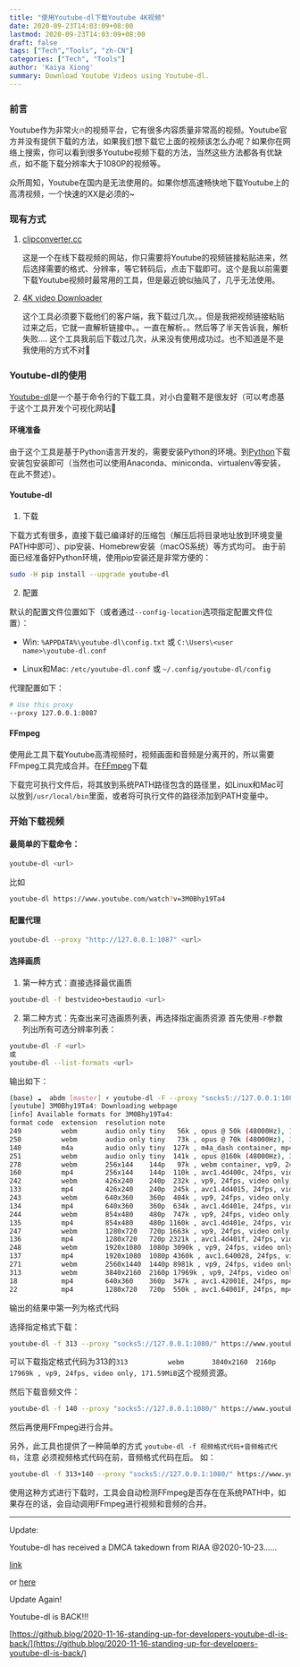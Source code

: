 ```yaml
---
title: "使用Youtube-dl下载Youtube 4K视频"
date: 2020-09-23T14:03:09+08:00
lastmod: 2020-09-23T14:03:09+08:00
draft: false
tags: ["Tech","Tools", "zh-CN"]
categories: ["Tech", "Tools"]
author: 'Kaiya Xiong'
summary: Download Youtube Videos using Youtube-dl.
---
```

### 前言
Youtube作为非常火🔥的视频平台，它有很多内容质量非常高的视频。Youtube官方并没有提供下载的方法，如果我们想下载它上面的视频该怎么办呢？如果你在网络上搜索，你可以看到很多Youtube视频下载的方法，当然这些方法都各有优缺点，如不能下载分辨率大于1080P的视频等。

众所周知，Youtube在国内是无法使用的。如果你想高速畅快地下载Youtube上的高清视频，一个快速的XX是必须的~

### 现有方式
1. [clipconverter.cc](http://www.clipconverter.cc/) 

    这是一个在线下载视频的网站，你只需要将Youtube的视频链接粘贴进来，然后选择需要的格式、分辨率，等它转码后，点击下载即可。这个是我以前需要下载Youtube视频时最常用的工具，但是最近貌似抽风了，几乎无法使用。
2. [4K video Downloader](https://www.4kdownload.com/) 

    这个工具必须要下载他们的客户端，我下载过几次。。但是我把视频链接粘贴过来之后，它就一直解析链接中。。一直在解析。。然后等了半天告诉我，解析失败.... 这个工具我前后下载过几次，从来没有使用成功过。也不知道是不是我使用的方式不对🌚
    
### Youtube-dl的使用
[Youtube-dl](https://github.com/ytdl-org/youtube-dl)是一个基于命令行的下载工具，对小白童鞋不是很友好（可以考虑基于这个工具开发个可视化网站🤣
#### 环境准备
由于这个工具是基于Python语言开发的，需要安装Python的环境。到[Python](https://www.python.org/)下载安装包安装即可（当然也可以使用Anaconda、miniconda、virtualenv等安装，在此不赘述）。
#### Youtube-dl
1. 下载

下载方式有很多，直接下载已编译好的压缩包（解压后将目录地址放到环境变量PATH中即可）、pip安装、Homebrew安装（macOS系统）等方式均可。
由于前面已经准备好Python环境，使用pip安装还是非常方便的：
```bash
sudo -H pip install --upgrade youtube-dl
```

2. 配置

默认的配置文件位置如下（或者通过`--config-location`选项指定配置文件位置）：

- Win: `%APPDATA%\youtube-dl\config.txt` 或 `C:\Users\<user name>\youtube-dl.conf`

- Linux和Mac: `/etc/youtube-dl.conf` 或 `~/.config/youtube-dl/config`

代理配置如下：
```bash
# Use this proxy
--proxy 127.0.0.1:8087
```

#### FFmpeg
使用此工具下载Youtube高清视频时，视频画面和音频是分离开的，所以需要FFmpeg工具完成合并。在[FFmpeg](https://www.ffmpeg.org/)下载

下载完可执行文件后，将其放到系统PATH路径包含的路径里，如Linux和Mac可以放到`/usr/local/bin`里面，或者将可执行文件的路径添加到PATH变量中。

### 开始下载视频
#### 最简单的下载命令：
```bash
youtube-dl <url>
```
比如
```bash
youtube-dl https://www.youtube.com/watch?v=3M0Bhy19Ta4
```
#### 配置代理
```bash
youtube-dl --proxy "http://127.0.0.1:1087" <url>
```
#### 选择画质
1. 第一种方式：直接选择最优画质

```bash
youtube-dl -f bestvideo+bestaudio <url>
```

2. 第二种方式：先查出来可选画质列表，再选择指定画质资源
首先使用`-F`参数列出所有可选分辨率列表：
```bash
youtube-dl -F <url>
或
youtube-dl --list-formats <url>
```

输出如下：

```bash
(base) ☁  abdm [master] ⚡ youtube-dl -F --proxy "socks5://127.0.0.1:1080/" https://www.youtube.com/watch\?v\=3M0Bhy19Ta4
[youtube] 3M0Bhy19Ta4: Downloading webpage
[info] Available formats for 3M0Bhy19Ta4:
format code  extension  resolution note
249          webm       audio only tiny   56k , opus @ 50k (48000Hz), 1.47MiB
250          webm       audio only tiny   73k , opus @ 70k (48000Hz), 1.90MiB
140          m4a        audio only tiny  127k , m4a_dash container, mp4a.40.2@128k (44100Hz), 3.59MiB
251          webm       audio only tiny  141k , opus @160k (48000Hz), 3.72MiB
278          webm       256x144    144p   97k , webm container, vp9, 24fps, video only, 1.53MiB
160          mp4        256x144    144p  110k , avc1.4d400c, 24fps, video only, 706.04KiB
242          webm       426x240    240p  232k , vp9, 24fps, video only, 1.80MiB
133          mp4        426x240    240p  245k , avc1.4d4015, 24fps, video only, 1.29MiB
243          webm       640x360    360p  404k , vp9, 24fps, video only, 3.43MiB
134          mp4        640x360    360p  634k , avc1.4d401e, 24fps, video only, 3.24MiB
244          webm       854x480    480p  747k , vp9, 24fps, video only, 5.76MiB
135          mp4        854x480    480p 1160k , avc1.4d401e, 24fps, video only, 6.36MiB
247          webm       1280x720   720p 1663k , vp9, 24fps, video only, 12.10MiB
136          mp4        1280x720   720p 2321k , avc1.4d401f, 24fps, video only, 11.96MiB
248          webm       1920x1080  1080p 3090k , vp9, 24fps, video only, 22.00MiB
137          mp4        1920x1080  1080p 4360k , avc1.640028, 24fps, video only, 21.53MiB
271          webm       2560x1440  1440p 8981k , vp9, 24fps, video only, 53.97MiB
313          webm       3840x2160  2160p 17969k , vp9, 24fps, video only, 171.59MiB
18           mp4        640x360    360p  347k , avc1.42001E, 24fps, mp4a.40.2@ 96k (44100Hz), 9.80MiB
22           mp4        1280x720   720p  550k , avc1.64001F, 24fps, mp4a.40.2@192k (44100Hz) (best)
```

输出的结果中第一列为格式代码

选择指定格式下载：
```bash
youtube-dl -f 313 --proxy "socks5://127.0.0.1:1080/" https://www.youtube.com/watch\?v\=3M0Bhy19Ta4
```
可以下载指定格式代码为313的`313          webm       3840x2160  2160p 17969k , vp9, 24fps, video only, 171.59MiB`这个视频资源。

然后下载音频文件：
```bash
youtube-dl -f 140 --proxy "socks5://127.0.0.1:1080/" https://www.youtube.com/watch\?v\=3M0Bhy19Ta4
```
然后再使用FFmpeg进行合并。

另外，此工具也提供了一种简单的方式 `youtube-dl -f 视频格式代码+音频格式代码`，注意 必须视频格式代码在前，音频格式代码在后。
如：
```bash
youtube-dl -f 313+140 --proxy "socks5://127.0.0.1:1080/" https://www.youtube.com/watch\?v\=3M0Bhy19Ta4
```
使用这种方式进行下载时，工具会自动检测FFmpeg是否存在在系统PATH中，如果存在的话，会自动调用FFmpeg进行视频和音频的合并。

---
Update:

Youtube-dl has received a DMCA takedown from RIAA @2020-10-23......

[link](https://news.ycombinator.com/item?id=24872911)

or [here](https://github.com/github/dmca/blob/master/2020/10/2020-10-23-RIAA.md)


Update Again!

Youtube-dl is BACK!!!

[https://github.blog/2020-11-16-standing-up-for-developers-youtube-dl-is-back/](https://github.blog/2020-11-16-standing-up-for-developers-youtube-dl-is-back/)
